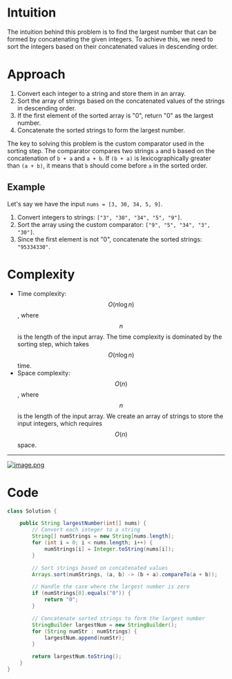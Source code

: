 # Intuition

The intuition behind this problem is to find the largest number that can be formed by concatenating the given integers. To achieve this, we need to sort the integers based on their concatenated values in descending order.

# Approach

1. Convert each integer to a string and store them in an array.
2. Sort the array of strings based on the concatenated values of the strings in descending order.
3. If the first element of the sorted array is "0", return "0" as the largest number.
4. Concatenate the sorted strings to form the largest number.

The key to solving this problem is the custom comparator used in the sorting step. The comparator compares two strings `a` and `b` based on the concatenation of `b + a` and `a + b`. If `(b + a)` is lexicographically greater than `(a + b)`, it means that `b` should come before `a` in the sorted order.

## Example

Let's say we have the input `nums = [3, 30, 34, 5, 9]`.

1. Convert integers to strings: `["3", "30", "34", "5", "9"]`.
2. Sort the array using the custom comparator: `["9", "5", "34", "3", "30"]`.
3. Since the first element is not "0", concatenate the sorted strings: `"95334330"`.

# Complexity

- Time complexity: $$O(n \log n)$$, where $$n$$ is the length of the input array. The time complexity is dominated by the sorting step, which takes $$O(n \log n)$$ time.
- Space complexity: $$O(n)$$, where $$n$$ is the length of the input array. We create an array of strings to store the input integers, which requires $$O(n)$$ space.
---
<a href = https://leetcode.com/problems/largest-number/submissions/1394284052/>![image.png](https://assets.leetcode.com/users/images/7835327a-881c-45ca-af93-835cfa63ec31_1726659093.1090603.png)</a>

# Code
```java []
class Solution {

    public String largestNumber(int[] nums) {
        // Convert each integer to a string
        String[] numStrings = new String[nums.length];
        for (int i = 0; i < nums.length; i++) {
            numStrings[i] = Integer.toString(nums[i]);
        }

        // Sort strings based on concatenated values
        Arrays.sort(numStrings, (a, b) -> (b + a).compareTo(a + b));

        // Handle the case where the largest number is zero
        if (numStrings[0].equals("0")) {
            return "0";
        }

        // Concatenate sorted strings to form the largest number
        StringBuilder largestNum = new StringBuilder();
        for (String numStr : numStrings) {
            largestNum.append(numStr);
        }

        return largestNum.toString();
    }
}
```
